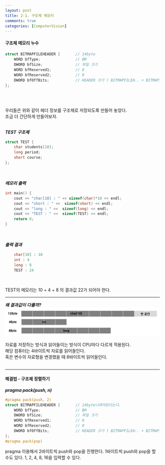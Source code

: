 ```yaml
---
layout: post
title: 2-1. 구조체 메모리
comments: true
categories: [ComputerVision]
---
```


#### 구조체 메모리 누수
~~~c++
struct BITMAPFILEHEADER {       // 14byte
    WORD bfType;                // BM
    DWORD bfSize;               // 파일 크기
    WORD bfReserved1;           // 0
    WORD bfReserved2;           // 0
    DWORD bfOffBits;            // HEADER 크기 ( BITMAPFILEH.. + BITMAPINFOH ..)
};
~~~
<br/><br/>

우리들은 위와 같이 헤더 정보를 구조체로 저장되도록 만들어 놓았다. <br/>
조금 더 간단하게 만들어보자. <br/><br/>

***TEST 구조체***
~~~c++
struct TEST {     
    char students[10];
    long period;
    short course;
};
~~~
<br/><br/>
***메모리 출력***
~~~c++
int main() {
    cout << "char[10] : " << sizeof(char)*10 << endl;
    cout << "short : " <<  sizeof(short) << endl;
    cout << "long : " <<  sizeof(long) << endl;
    cout << "TEST : " <<  sizeof(TEST) << endl;
    return 0;
}
~~~
<br/><br/>
***출력 결과***
~~~c++
    char[10] : 10
    int : 4
    long : 8
    TEST : 24
~~~
<br/>

TEST의 메모리는 10 + 4 + 8 의 결과값 22가 되어야 한다. 

<hr>

***왜 결과값이 다를까?***
<br/>
![memory](/images/memory.png)
<br/>

자료를 저장하는 방식과 읽어들이는 방식이 CPU마다 다르게 적용된다. <br/>
해당 컴퓨터는 4바이트씩 자료를 읽어들인다. <br/>
혹은 변수의 자료형을 변경했을 때 8바이트씩 읽어들인다. <br/><br/>

<hr>

#### 해결법 - 구조체 정렬하기

***pragma pack(push, n)***

~~~c++
#pragma pack(push, 2)
struct BITMAPFILEHEADER {       // 14byte나와야된다는디.
    WORD bfType;                // BM
    DWORD bfSize;               // 파일 크기
    WORD bfReserved1;           // 0
    WORD bfReserved2;           // 0
    DWORD bfOffBits;            // HEADER 크기 ( BITMAPFILEH.. + BITMAPINFOH ..)
};
#pragma pack(pop)
~~~
pragma 이용해서 2바이트씩 push와 pop을 진행한다. 1바이트씩 push와 pop을 할 수도 있다.
1, 2, 4, 8, 16을 입력할 수 있다.
